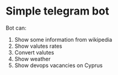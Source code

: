 # Simple telegram bot

Bot can:
  1. Show some information from wikipedia
  2. Show valutes rates
  3. Convert valutes
  4. Show weather
  5. Show devops vacancies on Cyprus
